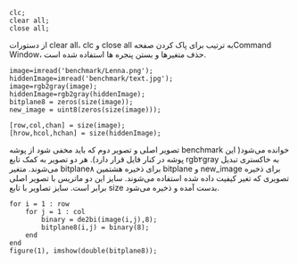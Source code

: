 
```
clc;
clear all;
close all;
```
از دستورات clear all، clc و close all  به ترتیب برای پاک کردن صفحهCommand Window، حذف متغیرها و بستن پنجره ها استفاده شده است.
```
image=imread('benchmark/Lenna.png');
hiddenImage=imread('benchmark/text.jpg');
image=rgb2gray(image); 
hiddenImage=rgb2gray(hiddenImage); 
bitplane8 = zeros(size(image));
new_image = uint8(zeros(size(image)));

[row,col,chan] = size(image);
[hrow,hcol,hchan] = size(hiddenImage);
```
تصویر اصلی و تصویر دوم که باید مخفی شود از پوشه benchmark خوانده می‌شود( این پوشه در کنار فایل قرار دارد). هر دو تصویر به کمک تابع rgb۲gray به خاکستری تبدیل می‌شوند. متغیر bitplane۸ برای ذخیره هشتمین bitplane و new_image برای ذخیره تصویری که تغیر کیفیت داده شده استفاده می‌شوند. سایز این دو ماتریس با تصویر اصلی برابر است. سایز تصاویر با تابع size بدست آمده و ذخیره می‌شود.
```
for i = 1 : row
    for j = 1 : col
        binary = de2bi(image(i,j),8);
        bitplane8(i,j) = binary(8);
    end
end
figure(1), imshow(double(bitplane8));
```
